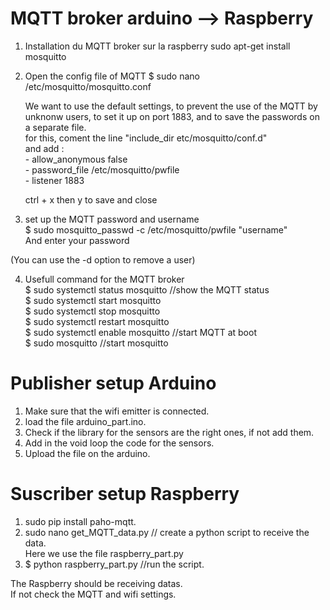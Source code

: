 # MQTT broker arduino --> Raspberry

1. Installation du MQTT broker sur la raspberry
	sudo apt-get install mosquitto
	
2. Open the config file of MQTT 
	$ sudo nano /etc/mosquitto/mosquitto.conf
	
	We want to use the default settings, to prevent the use of the MQTT by unknonw users, to set it up on port 1883, and to save the passwords on a separate file.  
	for this, coment the line "include_dir etc/mosquitto/conf.d"  
	and add :  
		- allow_anonymous false  
		- password_file /etc/mosquitto/pwfile  
		- listener 1883
	
	ctrl + x then y to save and close
	
3. set up the MQTT password and username  
	$ sudo mosquitto_passwd -c /etc/mosquitto/pwfile "username"  
	And enter your password

(You can use the -d option to remove a user)

4. Usefull command for the MQTT broker  
	$ sudo systemctl status mosquitto   //show the MQTT status  
	$ sudo systemctl start mosquitto  
	$ sudo systemctl stop mosquitto  
	$ sudo systemctl restart mosquitto  
	$ sudo systemctl enable mosquitto  //start MQTT at boot  
	$ sudo mosquitto //start mosquitto
	
# Publisher setup Arduino

1. Make sure that the wifi emitter is connected.  
2. load the file arduino_part.ino.  
3. Check if the library for the sensors are the right ones, if not add them.  
4. Add in the void loop the code for the sensors.  
5. Upload the file on the arduino.

# Suscriber setup Raspberry

1. sudo pip install paho-mqtt.  
2. sudo nano get_MQTT_data.py // create a python script to receive the data.  
	Here we use the file raspberry_part.py  
3. $ python raspberry_part.py  //run the script.  

The Raspberry should be receiving datas.  
If not check the MQTT and wifi settings.
